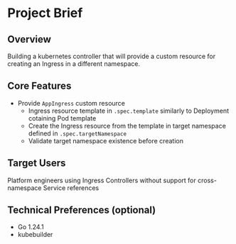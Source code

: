 # Project Brief

## Overview
Building a kubernetes controller that will provide a custom resource for creating an Ingress in a different namespace.

## Core Features
- Provide `AppIngress` custom resource
  - Ingress resource template in `.spec.template` similarly to Deployment cotaining Pod template
  - Create the Ingress resource from the template in target namespace defined in `.spec.targetNamespace`
  - Validate target namespace existence before creation

## Target Users
Platform engineers using Ingress Controllers without support for cross-namespace Service references

## Technical Preferences (optional)
- Go 1.24.1
- kubebuilder